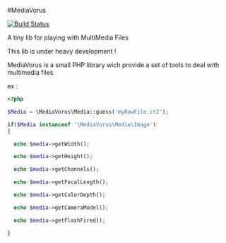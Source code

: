 #MediaVorus

[![Build Status](https://secure.travis-ci.org/romainneutron/MediaVorus.png?branch=master)](http://travis-ci.org/romainneutron/MediaVorus)

A tiny lib for playing with MultiMedia Files

This lib is under heavy development !

MediaVorus is a small PHP library wich provide a set of tools to deal with
multimedia files

ex :

```php
<?php

$Media = \MediaVorus\Media::guess('myRawFile.cr2');

if($Media instanceof '\MediaVorus\Media\Image')
{

  echo $media->getWidth();

  echo $media->getHeight();

  echo $media->getChannels();

  echo $media->getFocalLength();

  echo $media->getColorDepth();

  echo $media->getCameraModel();

  echo $media->getFlashFired();

}

```

